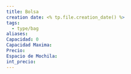 ```yaml
---
title: Bolsa
creation date: <% tp.file.creation_date() %>
tags:
  - type/bag
aliases: 
Capacidad: 0
Capacidad Maxima: 
Precio: 
Espacio de Mochila: 
int_precio:
---
```


